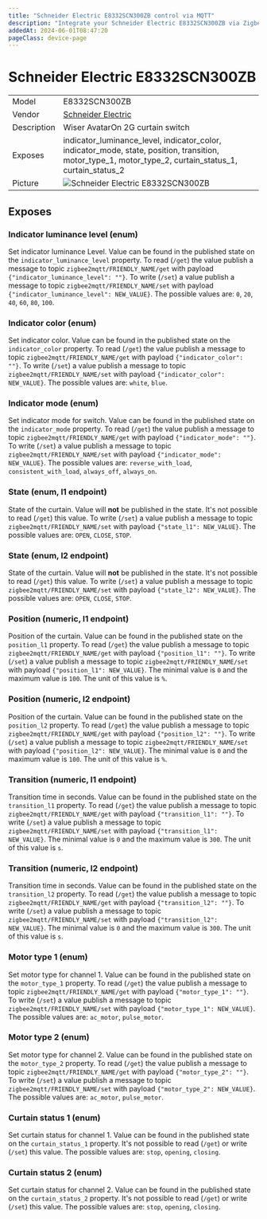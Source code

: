 ```yaml
---
title: "Schneider Electric E8332SCN300ZB control via MQTT"
description: "Integrate your Schneider Electric E8332SCN300ZB via Zigbee2MQTT with whatever smart home infrastructure you are using without the vendor's bridge or gateway."
addedAt: 2024-06-01T08:47:20
pageClass: device-page
---
```


<!-- !!!! -->
<!-- ATTENTION: This file is auto-generated through docgen! -->
<!-- You can only edit the "Notes"-Section between the two comment lines "Notes BEGIN" and "Notes END". -->
<!-- Do not use h1 or h2 heading within "## Notes"-Section. -->
<!-- !!!! -->

# Schneider Electric E8332SCN300ZB

|     |     |
|-----|-----|
| Model | E8332SCN300ZB  |
| Vendor  | [Schneider Electric](/supported-devices/#v=Schneider%20Electric)  |
| Description | Wiser AvatarOn 2G curtain switch |
| Exposes | indicator_luminance_level, indicator_color, indicator_mode, state, position, transition, motor_type_1, motor_type_2, curtain_status_1, curtain_status_2 |
| Picture | ![Schneider Electric E8332SCN300ZB](https://www.zigbee2mqtt.io/images/devices/E8332SCN300ZB.png) |


<!-- Notes BEGIN: You can edit here. Add "## Notes" headline if not already present. -->


<!-- Notes END: Do not edit below this line -->




## Exposes

### Indicator luminance level (enum)
Set indicator luminance Level.
Value can be found in the published state on the `indicator_luminance_level` property.
To read (`/get`) the value publish a message to topic `zigbee2mqtt/FRIENDLY_NAME/get` with payload `{"indicator_luminance_level": ""}`.
To write (`/set`) a value publish a message to topic `zigbee2mqtt/FRIENDLY_NAME/set` with payload `{"indicator_luminance_level": NEW_VALUE}`.
The possible values are: `0`, `20`, `40`, `60`, `80`, `100`.

### Indicator color (enum)
Set indicator color.
Value can be found in the published state on the `indicator_color` property.
To read (`/get`) the value publish a message to topic `zigbee2mqtt/FRIENDLY_NAME/get` with payload `{"indicator_color": ""}`.
To write (`/set`) a value publish a message to topic `zigbee2mqtt/FRIENDLY_NAME/set` with payload `{"indicator_color": NEW_VALUE}`.
The possible values are: `white`, `blue`.

### Indicator mode (enum)
Set indicator mode for switch.
Value can be found in the published state on the `indicator_mode` property.
To read (`/get`) the value publish a message to topic `zigbee2mqtt/FRIENDLY_NAME/get` with payload `{"indicator_mode": ""}`.
To write (`/set`) a value publish a message to topic `zigbee2mqtt/FRIENDLY_NAME/set` with payload `{"indicator_mode": NEW_VALUE}`.
The possible values are: `reverse_with_load`, `consistent_with_load`, `always_off`, `always_on`.

### State (enum, l1 endpoint)
State of the curtain.
Value will **not** be published in the state.
It's not possible to read (`/get`) this value.
To write (`/set`) a value publish a message to topic `zigbee2mqtt/FRIENDLY_NAME/set` with payload `{"state_l1": NEW_VALUE}`.
The possible values are: `OPEN`, `CLOSE`, `STOP`.

### State (enum, l2 endpoint)
State of the curtain.
Value will **not** be published in the state.
It's not possible to read (`/get`) this value.
To write (`/set`) a value publish a message to topic `zigbee2mqtt/FRIENDLY_NAME/set` with payload `{"state_l2": NEW_VALUE}`.
The possible values are: `OPEN`, `CLOSE`, `STOP`.

### Position (numeric, l1 endpoint)
Position of the curtain.
Value can be found in the published state on the `position_l1` property.
To read (`/get`) the value publish a message to topic `zigbee2mqtt/FRIENDLY_NAME/get` with payload `{"position_l1": ""}`.
To write (`/set`) a value publish a message to topic `zigbee2mqtt/FRIENDLY_NAME/set` with payload `{"position_l1": NEW_VALUE}`.
The minimal value is `0` and the maximum value is `100`.
The unit of this value is `%`.

### Position (numeric, l2 endpoint)
Position of the curtain.
Value can be found in the published state on the `position_l2` property.
To read (`/get`) the value publish a message to topic `zigbee2mqtt/FRIENDLY_NAME/get` with payload `{"position_l2": ""}`.
To write (`/set`) a value publish a message to topic `zigbee2mqtt/FRIENDLY_NAME/set` with payload `{"position_l2": NEW_VALUE}`.
The minimal value is `0` and the maximum value is `100`.
The unit of this value is `%`.

### Transition (numeric, l1 endpoint)
Transition time in seconds.
Value can be found in the published state on the `transition_l1` property.
To read (`/get`) the value publish a message to topic `zigbee2mqtt/FRIENDLY_NAME/get` with payload `{"transition_l1": ""}`.
To write (`/set`) a value publish a message to topic `zigbee2mqtt/FRIENDLY_NAME/set` with payload `{"transition_l1": NEW_VALUE}`.
The minimal value is `0` and the maximum value is `300`.
The unit of this value is `s`.

### Transition (numeric, l2 endpoint)
Transition time in seconds.
Value can be found in the published state on the `transition_l2` property.
To read (`/get`) the value publish a message to topic `zigbee2mqtt/FRIENDLY_NAME/get` with payload `{"transition_l2": ""}`.
To write (`/set`) a value publish a message to topic `zigbee2mqtt/FRIENDLY_NAME/set` with payload `{"transition_l2": NEW_VALUE}`.
The minimal value is `0` and the maximum value is `300`.
The unit of this value is `s`.

### Motor type 1 (enum)
Set motor type for channel 1.
Value can be found in the published state on the `motor_type_1` property.
To read (`/get`) the value publish a message to topic `zigbee2mqtt/FRIENDLY_NAME/get` with payload `{"motor_type_1": ""}`.
To write (`/set`) a value publish a message to topic `zigbee2mqtt/FRIENDLY_NAME/set` with payload `{"motor_type_1": NEW_VALUE}`.
The possible values are: `ac_motor`, `pulse_motor`.

### Motor type 2 (enum)
Set motor type for channel 2.
Value can be found in the published state on the `motor_type_2` property.
To read (`/get`) the value publish a message to topic `zigbee2mqtt/FRIENDLY_NAME/get` with payload `{"motor_type_2": ""}`.
To write (`/set`) a value publish a message to topic `zigbee2mqtt/FRIENDLY_NAME/set` with payload `{"motor_type_2": NEW_VALUE}`.
The possible values are: `ac_motor`, `pulse_motor`.

### Curtain status 1 (enum)
Set curtain status for channel 1.
Value can be found in the published state on the `curtain_status_1` property.
It's not possible to read (`/get`) or write (`/set`) this value.
The possible values are: `stop`, `opening`, `closing`.

### Curtain status 2 (enum)
Set curtain status for channel 2.
Value can be found in the published state on the `curtain_status_2` property.
It's not possible to read (`/get`) or write (`/set`) this value.
The possible values are: `stop`, `opening`, `closing`.

